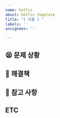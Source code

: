 ```yaml
---
name: hotfix
about: hotfix template
title: "[ 이름 ] "
labels: ''
assignees: ''

---
```


## 😫 문제 상황

## 🔧 해결책

## 📘 참고 사항

## ETC
